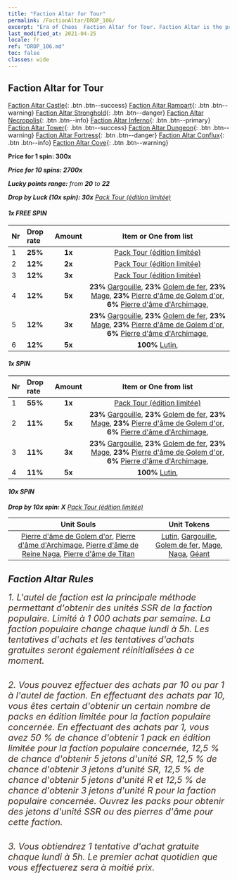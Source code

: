 ```yaml
---
title: "Faction Altar for Tour"
permalink: /FactionAltar/DROP_106/
excerpt: "Era of Chaos  Faction Altar for Tour. Faction Altar is the primary method for obtaining SSR units from the popular faction. Limited to 1,000 purchases each week. The popular faction changes at 05:00 every Monday. Purchase attempts and free purchase attempts will also reset then."
last_modified_at: 2021-04-25
locale: fr
ref: "DROP_106.md"
toc: false
classes: wide
---
```


##  Faction Altar for **Tour**

  [Faction Altar Castle](/fr/FactionAltar/DROP_101/){: .btn .btn--success} [Faction Altar Rampart](/fr/FactionAltar/DROP_102/){: .btn .btn--warning} [Faction Altar Stronghold](/fr/FactionAltar/DROP_103/){: .btn .btn--danger} [Faction Altar Necropolis](/fr/FactionAltar/DROP_104/){: .btn .btn--info} [Faction Altar Inferno](/fr/FactionAltar/DROP_105/){: .btn .btn--primary} [Faction Altar Tower](/fr/FactionAltar/DROP_106/){: .btn .btn--success} [Faction Altar Dungeon](/fr/FactionAltar/DROP_107/){: .btn .btn--warning} [Faction Altar Fortress](/fr/FactionAltar/DROP_108/){: .btn .btn--danger} [Faction Altar Conflux](/fr/FactionAltar/DROP_109/){: .btn .btn--info} [Faction Altar Cove](/fr/FactionAltar/DROP_112/){: .btn .btn--warning} 

  **Price for 1 spin: 300x** <i class="fas fa-gem"/>

  **Price for 10 spins: 2700x** <i class="fas fa-gem"/>

  **Lucky points range:** from **20** to **22**

  **Drop by Luck (10x spin): 30x** [Pack Tour (édition limitée)](/ItemsFR/con_2110/)

####  1x FREE SPIN 

  |    Nr    |  Drop rate  |  Amount   |   Item or One from list  |
  |:---------|:------------|:---------:|:------------------------:|
  | 1 | **25%** | **1x** | [Pack Tour (édition limitée)](/ItemsFR/con_2110/) |
  | 2 | **12%** | **2x** | [Pack Tour (édition limitée)](/ItemsFR/con_2110/) |
  | 3 | **12%** | **3x** | [Pack Tour (édition limitée)](/ItemsFR/con_2110/) |
  | 4 | **12%** | **5x** |  **23%** [Gargouille](/ItemsFR/unt_236/),  **23%** [Golem de fer](/ItemsFR/unt_237/),  **23%** [Mage](/ItemsFR/unt_238/),  **23%** [Pierre d'âme de Golem d'or](/ItemsFR/unt_322/),  **6%** [Pierre d'âme d'Archimage](/ItemsFR/unt_323/),  |
  | 5 | **12%** | **3x** |  **23%** [Gargouille](/ItemsFR/unt_236/),  **23%** [Golem de fer](/ItemsFR/unt_237/),  **23%** [Mage](/ItemsFR/unt_238/),  **23%** [Pierre d'âme de Golem d'or](/ItemsFR/unt_322/),  **6%** [Pierre d'âme d'Archimage](/ItemsFR/unt_323/),  |
  | 6 | **12%** | **5x** |  **100%** [Lutin](/ItemsFR/unt_235/),  |


####  1x SPIN 

  |    Nr    |  Drop rate  |  Amount   |   Item or One from list  |
  |:---------|:------------|:---------:|:------------------------:|
  | 1 | **55%** | **1x** | [Pack Tour (édition limitée)](/ItemsFR/con_2110/) |
  | 2 | **11%** | **5x** |  **23%** [Gargouille](/ItemsFR/unt_236/),  **23%** [Golem de fer](/ItemsFR/unt_237/),  **23%** [Mage](/ItemsFR/unt_238/),  **23%** [Pierre d'âme de Golem d'or](/ItemsFR/unt_322/),  **6%** [Pierre d'âme d'Archimage](/ItemsFR/unt_323/),  |
  | 3 | **11%** | **3x** |  **23%** [Gargouille](/ItemsFR/unt_236/),  **23%** [Golem de fer](/ItemsFR/unt_237/),  **23%** [Mage](/ItemsFR/unt_238/),  **23%** [Pierre d'âme de Golem d'or](/ItemsFR/unt_322/),  **6%** [Pierre d'âme d'Archimage](/ItemsFR/unt_323/),  |
  | 4 | **11%** | **5x** |  **100%** [Lutin](/ItemsFR/unt_235/),  |


####  10x SPIN 

  **Drop by 10x spin: X** [Pack Tour (édition limitée)](/ItemsFR/con_2110/)

  |    Unit Souls    |  Unit Tokens  |
  |:----------------:|:-------------:|
  | [Pierre d'âme de Golem d'or](/ItemsFR/unt_322/), [Pierre d'âme d'Archimage](/ItemsFR/unt_323/), [Pierre d'âme de Reine Naga](/ItemsFR/unt_325/), [Pierre d'âme de Titan](/ItemsFR/unt_326/) | [Lutin](/ItemsFR/unt_235/), [Gargouille](/ItemsFR/unt_236/), [Golem de fer](/ItemsFR/unt_237/), [Mage](/ItemsFR/unt_238/), [Naga](/ItemsFR/unt_240/), [Géant ](/ItemsFR/unt_241/) |



## Faction Altar Rules

  <span style="color: #3c2a1e;font-size:20px">1. L'autel de faction est la principale méthode permettant d'obtenir des unités SSR de la faction populaire. Limité à 1 000 achats par semaine. La faction populaire change chaque lundi à 5h. Les tentatives d'achats et les tentatives d'achats gratuites seront également réinitialisées à ce moment. </span><br/>

<br/>  <span style="color: #3c2a1e;font-size:20px">2. Vous pouvez effectuer des achats par 10 ou par 1 à l'autel de faction. En effectuant des achats par 10, vous êtes certain d'obtenir un certain nombre de packs en édition limitée pour la faction populaire concernée. En effectuant des achats par 1, vous avez 50 % de chance d'obtenir 1 pack en édition limitée pour la faction populaire concernée, 12,5 % de chance d'obtenir 5 jetons d'unité SR, 12,5 % de chance d'obtenir 3 jetons d'unité SR, 12,5 % de chance d'obtenir 5 jetons d'unité R et 12,5 % de chance d'obtenir 3 jetons d'unité R pour la faction populaire concernée. Ouvrez les packs pour obtenir des jetons d'unité SSR ou des pierres d'âme pour cette faction.</span><br/>

<br/>  <span style="color: #3c2a1e;font-size:20px">3. Vous obtiendrez 1 tentative d'achat gratuite chaque lundi à 5h. Le premier achat quotidien que vous effectuerez sera à moitié prix.</span><br/>

<br/>
